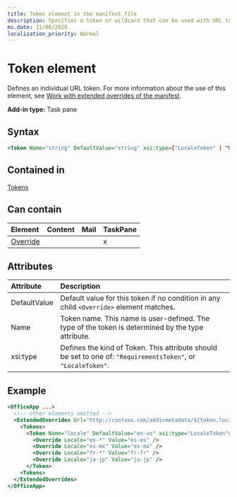 ```yaml
---
title: Token element in the manifest file
description: Specifies a token or wildcard that can be used with URL templates in the manifest.
ms.date: 11/06/2020
localization_priority: Normal
---
```



# Token element

Defines an individual URL token. For more information about the use of this element, see [Work with extended overrides of the manifest](../../develop/extended-overrides.md).

**Add-in type:** Task pane

## Syntax

```XML
<Token Name="string" DefaultValue="string" xsi:type=["LocaleToken" | "RequirementsToken"] ></Token>
```

## Contained in

[Tokens](tokens.md)

## Can contain

|Element|Content|Mail|TaskPane|
|:-----|:-----|:-----|:-----|
|[Override](override.md)|||x|

## Attributes

|Attribute|Description|
|:-----|:-----|
|DefaultValue|Default value for this token if no condition in any child `<Override>` element matches.|
|Name|Token name. This name is user-defined. The type of the token is determined by the type attribute.|
|xsi:type|Defines the kind of Token. This attribute should be set to one of:  `"RequirementsToken"`,  or  `"LocaleToken"`.|

## Example

```XML
<OfficeApp ...>
  <!-- other elements omitted -->
  <ExtendedOverrides Url="http://contoso.com/addinmetadata/${token.locale}/extended-manifest-overrides.json">
    <Tokens>
      <Token Name="locale" DefaultValue="en-us" xsi:type="LocaleToken">
        <Override Locale="es-*" Value="es-es" />
        <Override Locale="es-mx" Value="es-mx" />
        <Override Locale="fr-*" Value="fr-fr" />
        <Override Locale="ja-jp" Value="ja-jp" />
      </Token>
    <Tokens>
  </ExtendedOverrides>
</OfficeApp>
```